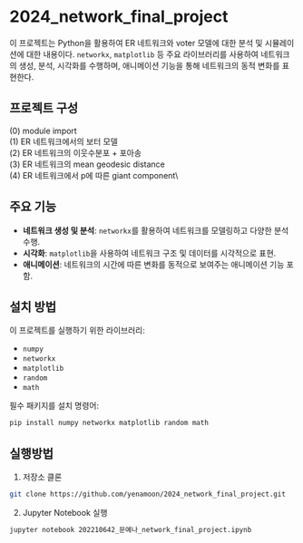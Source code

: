 # 2024_network_final_project

이 프로젝트는 Python을 활용하여 ER 네트워크와 voter 모델에 대한 분석 및 시뮬레이션에 대한 내용이다. `networkx`, `matplotlib` 등 주요 라이브러리를 사용하여 네트워크의 생성, 분석, 시각화를 수행하며, 애니메이션 기능을 통해 네트워크의 동적 변화를 표현한다.

## 프로젝트 구성
(0) module import\
(1) ER 네트워크에서의 보터 모델\
(2) ER 네트워크의 이웃수분포 + 포아송\
(3) ER 네트워크의 mean geodesic distance\
(4) ER 네트워크에서 p에 따른 giant component\

## 주요 기능
- **네트워크 생성 및 분석**: `networkx`를 활용하여 네트워크를 모델링하고 다양한 분석 수행.
- **시각화**: `matplotlib`을 사용하여 네트워크 구조 및 데이터를 시각적으로 표현.
- **애니메이션**: 네트워크의 시간에 따른 변화를 동적으로 보여주는 애니메이션 기능 포함.

## 설치 방법
이 프로젝트를 실행하기 위한 라이브러리:
- `numpy`
- `networkx`
- `matplotlib`
- `random`
- `math`

필수 패키지를 설치 명령어:
```bash
pip install numpy networkx matplotlib random math
```
## 실행방법
1. 저장소 클론
```bash
git clone https://github.com/yenamoon/2024_network_final_project.git
```
2. Jupyter Notebook 실행
```bash
jupyter notebook 202210642_문예나_network_final_project.ipynb
```

